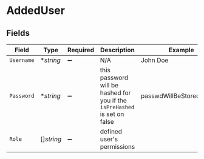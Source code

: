 # AddedUser


## Fields

| Field                                                                     | Type                                                                      | Required                                                                  | Description                                                               | Example                                                                   |
| ------------------------------------------------------------------------- | ------------------------------------------------------------------------- | ------------------------------------------------------------------------- | ------------------------------------------------------------------------- | ------------------------------------------------------------------------- |
| `Username`                                                                | **string*                                                                 | :heavy_minus_sign:                                                        | N/A                                                                       | John Doe                                                                  |
| `Password`                                                                | **string*                                                                 | :heavy_minus_sign:                                                        | this password will be hashed for you if the `isPreHashed` is set on false | passwdWillBeStoredHashed                                                  |
| `Role`                                                                    | []*string*                                                                | :heavy_minus_sign:                                                        | defined user's permissions                                                |                                                                           |